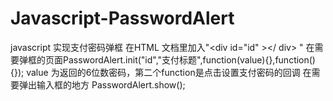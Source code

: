 # Javascript-PasswordAlert
javascript 实现支付密码弹框
在HTML 文档里加入"\<div id="id" >\</ div> "
在需要弹框的页面PasswordAlert.init("id","支付标题",function(value){},function(){}); value 为返回的6位数密码，第二个function是点击设置支付密码的回调
在需要弹出输入框的地方 PasswordAlert.show();
